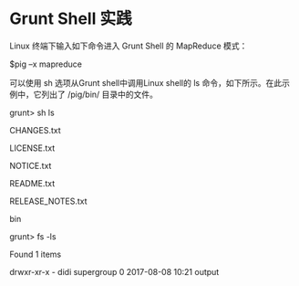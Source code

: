 # Grunt Shell 实践

Linux 终端下输入如下命令进入 Grunt Shell 的 MapReduce 模式：

$pig –x mapreduce

可以使用 sh 选项从Grunt shell中调用Linux shell的 ls 命令，如下所示。在此示例中，它列出了 /pig/bin/ 目录中的文件。

grunt&gt; sh ls

CHANGES.txt

LICENSE.txt

NOTICE.txt

README.txt

RELEASE\_NOTES.txt

bin

grunt&gt; fs -ls

Found 1 items

drwxr-xr-x   - didi supergroup          0 2017-08-08 10:21 output



